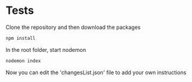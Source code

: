 # Tests

Clone the repository and then download the packages
```bash
npm install
```

In the root folder, start nodemon
```bash
nodemon index
```

Now you can edit the 'changesList.json' file to add your own instructions
